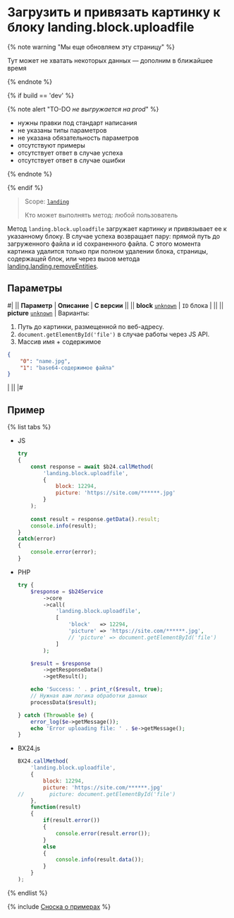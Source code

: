 # Загрузить и привязать картинку к блоку landing.block.uploadfile

{% note warning "Мы еще обновляем эту страницу" %}

Тут может не хватать некоторых данных — дополним в ближайшее время

{% endnote %}

{% if build == 'dev' %}

{% note alert "TO-DO _не выгружается на prod_" %}

- нужны правки под стандарт написания
- не указаны типы параметров
- не указана обязательность параметров
- отсутствуют примеры
- отсутствует ответ в случае успеха
- отсутствует ответ в случае ошибки

{% endnote %}

{% endif %}

> Scope: [`landing`](../../../scopes/permissions.md)
>
> Кто может выполнять метод: любой пользователь

Метод `landing.block.uploadfile` загружает картинку и привязывает ее к указанному блоку. В случае успеха возвращает пару: прямой путь до загруженного файла и id сохраненного файла. С этого момента картинка удалится только при полном удалении блока, страницы, содержащей блок, или через вызов метода [landing.landing.removeEntities](../../page/methods/landing-landing-remove-entities.md).

## Параметры

#|
|| **Параметр** | **Описание** | **С версии** ||
|| **block**
[`unknown`](../../../data-types.md) | `ID` блока | ||
|| **picture**
[`unknown`](../../../data-types.md) | Варианты:
1. Путь до картинки, размещенной по веб-адресу.
2. `document.getElementById('file')` в случае работы через JS API.
3. Массив имя + содержимое
```json
{
    "0": "name.jpg",
    "1": "base64-содержимое файла"
}
``` 
| ||
|#

## Пример

{% list tabs %}

- JS


    ```js
    try
    {
    	const response = await $b24.callMethod(
    		'landing.block.uploadfile',
    		{
    			block: 12294,
    			picture: 'https://site.com/******.jpg'
    		}
    	);
    	
    	const result = response.getData().result;
    	console.info(result);
    }
    catch(error)
    {
    	console.error(error);
    }
    ```

- PHP


    ```php
    try {
        $response = $b24Service
            ->core
            ->call(
                'landing.block.uploadfile',
                [
                    'block'   => 12294,
                    'picture' => 'https://site.com/******.jpg',
                    // 'picture' => document.getElementById('file')
                ]
            );
    
        $result = $response
            ->getResponseData()
            ->getResult();
    
        echo 'Success: ' . print_r($result, true);
        // Нужная вам логика обработки данных
        processData($result);
    
    } catch (Throwable $e) {
        error_log($e->getMessage());
        echo 'Error uploading file: ' . $e->getMessage();
    }
    ```

- BX24.js

    ```js
    BX24.callMethod(
        'landing.block.uploadfile',
        {
            block: 12294,
            picture: 'https://site.com/******.jpg'
    //        picture: document.getElementById('file')
        },
        function(result)
        {
            if(result.error())
            {
                console.error(result.error());
            }
            else
            {
                console.info(result.data());
            }
        }
    );
    ```

{% endlist %}

{% include [Сноска о примерах](../../../../_includes/examples.md) %}